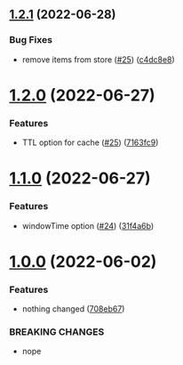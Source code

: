 ## [1.2.1](https://github.com/menelai/http-request-cache/compare/v1.2.0...v1.2.1) (2022-06-28)


### Bug Fixes

* remove items from store ([#25](https://github.com/menelai/http-request-cache/issues/25)) ([c4dc8e8](https://github.com/menelai/http-request-cache/commit/c4dc8e8eeb67c003355940a0991dac74a93d6da1))

# [1.2.0](https://github.com/menelai/http-request-cache/compare/v1.1.0...v1.2.0) (2022-06-27)


### Features

* TTL option for cache ([#25](https://github.com/menelai/http-request-cache/issues/25)) ([7163fc9](https://github.com/menelai/http-request-cache/commit/7163fc9da90ba3c2d07d675330adca959884e08c))

# [1.1.0](https://github.com/menelai/http-request-cache/compare/v1.0.0...v1.1.0) (2022-06-27)


### Features

* windowTime option ([#24](https://github.com/menelai/http-request-cache/issues/24)) ([31f4a6b](https://github.com/menelai/http-request-cache/commit/31f4a6bd9684e777ac40249604f50b6bfde74b82))

# [1.0.0](https://github.com/menelai/http-request-cache/compare/v0.1.11...v1.0.0) (2022-06-02)


### Features

* nothing changed ([708eb67](https://github.com/menelai/http-request-cache/commit/708eb67e91204cf0adb4d1f3406fccf5c63542e1))


### BREAKING CHANGES

* nope
